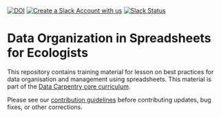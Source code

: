 [![DOI](https://zenodo.org/badge/DOI/10.5281/zenodo.3269869.svg)](https://doi.org/10.5281/zenodo.3269869)
[![Create a Slack Account with us](https://img.shields.io/badge/Create_Slack_Account-The_Carpentries-071159.svg)](https://swc-slack-invite.herokuapp.com/) 
[![Slack Status](https://img.shields.io/badge/Slack_Channel-dc--ecology--data--org-E01563.svg)](https://swcarpentry.slack.com/messages/C9WJAN3CH) 

Data Organization in Spreadsheets for Ecologists
================================================

This repository contains training material for lesson on best practices for data organisation and management using spreadsheets. This material is part of the [Data Carpentry core curriculum](https://datacarpentry.org/lessons/). 

Please see our [contribution guidelines](CONTRIBUTING.md) before contributing updates, bug fixes, or other corrections.
 

